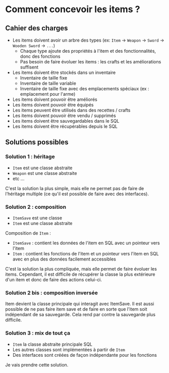 
# Comment concevoir les items ?

## Cahier des charges

- Les items doivent avoir un arbre des types (ex: `Item` -> `Weapon` -> `Sword` -> `Wooden Sword` -> `...`)
  - Chaque type ajoute des propriétés à l'item et des fonctionnalités, donc des fonctions
  - Pas besoin de faire évoluer les items : les crafts et les améliorations suffisent
- Les items doivent être stockés dans un inventaire
  - Inventaire de taille fixe
  - Inventaire de taille variable
  - Inventaire de taille fixe avec des emplacements spéciaux (ex : emplacement pour l'arme)
- Les items doivent pouvoir être améliorés
- Les items doivent pouvoir être équipés
- Les items peuvent être utilisés dans des recettes / crafts
- Les items doivent pouvoir être vendu / supprimés
- Les items doivent être sauvegardables dans le SQL
- Les items doivent être récupérables depuis le SQL

## Solutions possibles

### Solution 1 : héritage

- `Item` est une classe abstraite
- `Weapon` est une classe abstraite
- etc ...

C'est la solution la plus simple, mais elle ne permet pas de faire de l'héritage multiple (ce qu'il est possible de faire avec des interfaces).

### Solution 2 : composition

- `ItemSave` est une classe
- `Item` est une classe abstraite

Composition de `Item` :
- `ItemSave` : contient les données de l'item en SQL avec un pointeur vers l'item
- `Item` : contient les fonctions de l'item et un pointeur vers l'item en SQL avec en plus des données facilement accessibles

C'est la solution la plus compliquée, mais elle permet de faire évoluer les items. Cependant, il est difficile de récupérer la classe la plus extérieure d'un item et donc de faire des actions celui-ci.

### Solution 2 bis : composition inversée

Item devient la classe principale qui interagit avec ItemSave. Il est aussi possible de ne pas faire item save et de faire en sorte que l'item soit indépendant de sa sauvegarde. Cela rend par contre la sauvegarde plus difficile.

### Solution 3 : mix de tout ça

- `Item` la classe abstraite principale SQL
- Les autres classes sont implémentées à partir de `Item`
- Des interfaces sont créées de façon indépendante pour les fonctions

Je vais prendre cette solution.
